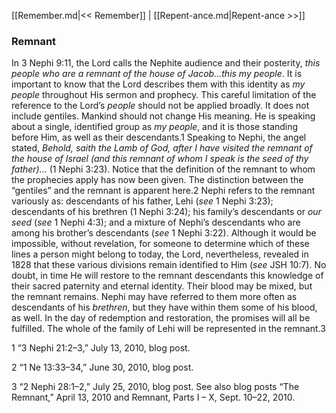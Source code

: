 [[Remember.md|<< Remember]]  |  [[Repent-ance.md|Repent-ance >>]]

### Remnant
In 3 Nephi 9:11, the Lord calls the Nephite audience and their posterity, *this people who are a remnant of the house of Jacob…this my people*. It is important to know that the Lord describes them with this identity as *my people* throughout His sermon and prophecy. This careful limitation of the reference to the Lord’s *people* should not be applied broadly. It does not include gentiles. Mankind should not change His meaning. He is speaking about a single, identified group as *my people*, and it is those standing before Him, as well as their descendants.1 Speaking to Nephi, the angel stated, *Behold, saith the Lamb of God, after I have visited the remnant of the house of Israel (and this remnant of whom I speak is the seed of thy father)…* (1 Nephi 3:23). Notice that the definition of the remnant to whom the prophecies apply has now been given. The distinction between the “gentiles” and the remnant is apparent here.2 Nephi refers to the remnant variously as: descendants of his father, Lehi (*see* 1 Nephi 3:23); descendants of his brethren (1 Nephi 3:24); his family’s descendants or *our seed* (*see* 1 Nephi 4:3); and a mixture of Nephi’s descendants who are among his brother’s descendants (*see* 1 Nephi 3:22). Although it would be impossible, without revelation, for someone to determine which of these lines a person might belong to today, the Lord, nevertheless, revealed in 1828 that these various divisions remain identified to Him (*see* JSH 10:7). No doubt, in time He will restore to the remnant descendants this knowledge of their sacred paternity and eternal identity. Their blood may be mixed, but the remnant remains. Nephi may have referred to them more often as descendants of his *brethren*, but they have within them some of his blood, as well. In the day of redemption and restoration, the promises will all be fulfilled. The whole of the family of Lehi will be represented in the remnant.3



1 “3 Nephi 21:2–3,” July 13, 2010, blog post.


2 “1 Ne 13:33–34,” June 30, 2010, blog post.


3 “2 Nephi 28:1–2,” July 25, 2010, blog post. See also blog posts “The Remnant,” April 13, 2010 and Remnant, Parts I – X, Sept. 10–22, 2010.